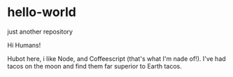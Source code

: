 # hello-world
just another repository

Hi Humans!

Hubot here, i like Node, and Coffeescript (that's what I'm nade of!).
I've had tacos on the moon and find them far superior to Earth tacos.

